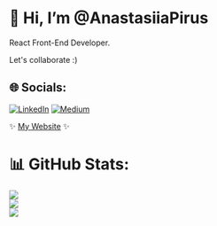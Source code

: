 # 👋 Hi, I’m @AnastasiiaPirus
React Front-End Developer.

Let's collaborate :)

## 🌐 Socials:
[![LinkedIn](https://img.shields.io/badge/LinkedIn-%230077B5.svg?logo=linkedin&logoColor=white)](https://linkedin.com/in/anastasia-pirus) [![Medium](https://img.shields.io/badge/Medium-12100E?logo=medium&logoColor=white)](https://medium.com/@a.pirus) 

✨ [My Website](https://www.pirus.dev) ✨

# 📊 GitHub Stats:
![](https://github-readme-stats.vercel.app/api?username=AnastasiiaPirus&theme=bear&hide_border=true&include_all_commits=false&count_private=false)<br/>
![](https://github-readme-streak-stats.herokuapp.com/?user=AnastasiiaPirus&theme=bear&hide_border=true)<br/>
![](https://github-readme-stats.vercel.app/api/top-langs/?username=AnastasiiaPirus&theme=bear&hide_border=true&include_all_commits=false&count_private=false&layout=compact)


<!-- Proudly created with GPRM ( https://gprm.itsvg.in ) -->
